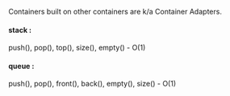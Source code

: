 Containers built on other containers are k/a Container Adapters.

#### stack :

push(), pop(), top(), size(), empty() - O(1)



#### queue :

push(), pop(), front(), back(), empty(), size() - O(1)

